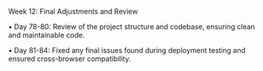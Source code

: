 Week 12: Final Adjustments and Review




•	Day 78-80: Review of the project structure and codebase, ensuring clean and maintainable code.



•	Day 81-84: Fixed any final issues found during deployment testing and ensured cross-browser compatibility.
